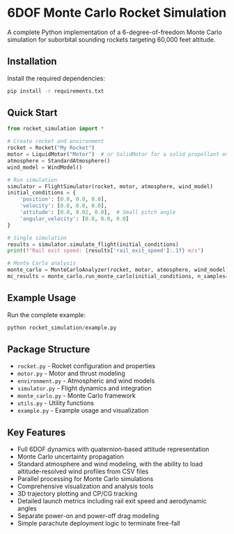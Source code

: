 # 6DOF Monte Carlo Rocket Simulation

A complete Python implementation of a 6-degree-of-freedom Monte Carlo simulation for suborbital sounding rockets targeting 60,000 feet altitude.

## Installation

Install the required dependencies:

```bash
pip install -r requirements.txt
```

## Quick Start

```python
from rocket_simulation import *

# Create rocket and environment
rocket = Rocket("My Rocket")
motor = LiquidMotor("Motor")  # or SolidMotor for a solid propellant engine
atmosphere = StandardAtmosphere()
wind_model = WindModel()

# Run simulation
simulator = FlightSimulator(rocket, motor, atmosphere, wind_model)
initial_conditions = {
    'position': [0.0, 0.0, 0.0],
    'velocity': [0.0, 0.0, 0.0],
    'attitude': [0.0, 0.02, 0.0],  # Small pitch angle
    'angular_velocity': [0.0, 0.0, 0.0]
}

# Single simulation
results = simulator.simulate_flight(initial_conditions)
print(f"Rail exit speed: {results['rail_exit_speed']:.1f} m/s")

# Monte Carlo analysis
monte_carlo = MonteCarloAnalyzer(rocket, motor, atmosphere, wind_model)
mc_results = monte_carlo.run_monte_carlo(initial_conditions, n_samples=1000)
```

## Example Usage

Run the complete example:

```python
python rocket_simulation/example.py
```

## Package Structure

- `rocket.py` - Rocket configuration and properties
- `motor.py` - Motor and thrust modeling
- `environment.py` - Atmospheric and wind models
- `simulator.py` - Flight dynamics and integration
- `monte_carlo.py` - Monte Carlo framework
- `utils.py` - Utility functions
- `example.py` - Example usage and visualization

## Key Features

- Full 6DOF dynamics with quaternion-based attitude representation
- Monte Carlo uncertainty propagation
- Standard atmosphere and wind modeling, with the ability to load
  altitude-resolved wind profiles from CSV files
- Parallel processing for Monte Carlo simulations
- Comprehensive visualization and analysis tools
- 3D trajectory plotting and CP/CG tracking
- Detailed launch metrics including rail exit speed and aerodynamic angles
- Separate power-on and power-off drag modeling
- Simple parachute deployment logic to terminate free-fall
